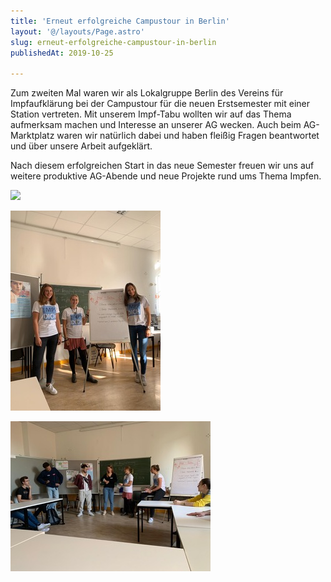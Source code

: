 ```yaml
---
title: 'Erneut erfolgreiche Campustour in Berlin'
layout: '@/layouts/Page.astro'
slug: erneut-erfolgreiche-campustour-in-berlin
publishedAt: 2019-10-25

---
```


Zum zweiten Mal waren wir als Lokalgruppe Berlin des Vereins für Impfaufklärung bei der Campustour für die neuen Erstsemester mit einer Station vertreten. Mit unserem Impf-Tabu wollten wir auf das Thema aufmerksam machen und Interesse an unserer AG wecken. Auch beim AG-Marktplatz waren wir natürlich dabei und haben fleißig Fragen beantwortet und über unsere Arbeit aufgeklärt. 

Nach diesem erfolgreichen Start in das neue Semester freuen wir uns auf weitere produktive AG-Abende und neue Projekte rund ums Thema Impfen. 

[![](./19_berlin_campus%20_3.jpeg)](./19_berlin_campus%20_3.jpeg)

[![](./19_berlin_campus_1.jpeg)](./19_berlin_campus_1.jpeg)

[![](./19_berlin_campus_2.jpeg)](./19_berlin_campus_2.jpeg)